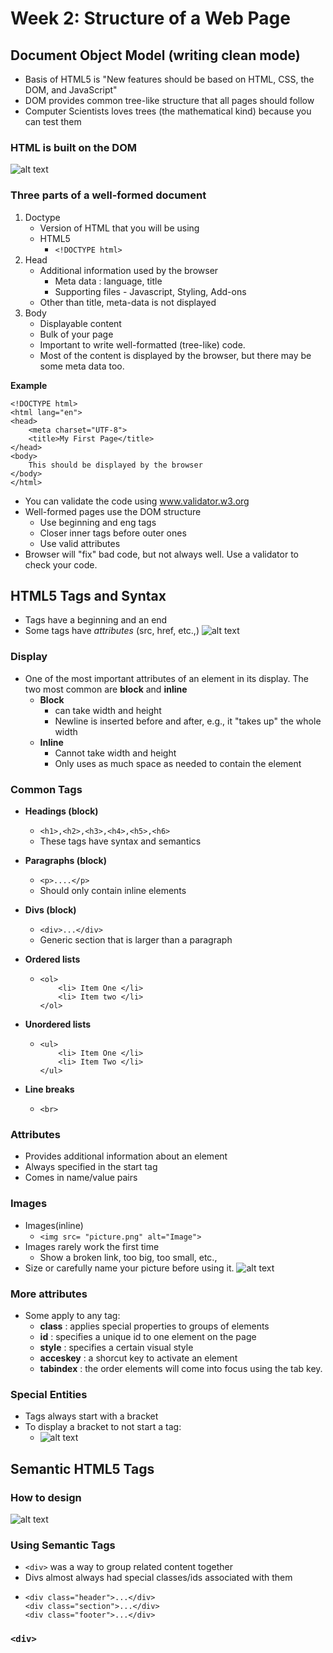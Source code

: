 # Week 2: Structure of a Web Page

## Document Object Model (writing clean mode)
- Basis of HTML5 is "New features should be based on HTML, CSS, the DOM, and JavaScript"
- DOM provides common tree-like structure that all pages should follow
- Computer Scientists loves trees (the mathematical kind) because you can test them

### HTML is built on the DOM
![alt text](image.png)

### Three parts of a well-formed document
1. Doctype
    - Version of HTML that you will be using
    - HTML5
      -  ``` <!DOCTYPE html> ``` 
2. Head
    - Additional information used by the browser
      - Meta data : language, title
      - Supporting files - Javascript, Styling, Add-ons
    - Other than title, meta-data is not displayed
3. Body
    - Displayable content
    - Bulk of your page
    - Important to write well-formatted (tree-like) code.
    - Most of the content is displayed by the browser, but there may be some meta data too.

**Example**
```
<!DOCTYPE html>
<html lang="en">
<head>
    <meta charset="UTF-8">
    <title>My First Page</title>
</head>
<body>
    This should be displayed by the browser
</body>
</html>
```

- You can validate the code using www.validator.w3.org
- Well-formed pages use the DOM structure
  - Use beginning and eng tags
  - Closer inner tags before outer ones
  - Use valid attributes
- Browser will "fix" bad code, but not always well. Use a validator to check your code.

## HTML5 Tags and Syntax
- Tags have a beginning and an end
- Some tags have *attributes* (src, href, etc.,)
![alt text](image-1.png)

### Display
- One of the most important attributes of an element in its display. The two most common are **block** and **inline**
  - **Block**
    - can take width and height
    - Newline is inserted before and after, e.g., it "takes up" the whole width
  - **Inline**
    - Cannot take width and height
    - Only uses as much space as needed to contain the element

### Common Tags
- **Headings (block)**
  - ```<h1>,<h2>,<h3>,<h4>,<h5>,<h6>```
  - These tags have syntax and semantics

- **Paragraphs (block)**
  - ```<p>....</p>```
  - Should only contain inline elements
- **Divs (block)**
  - ```<div>...</div>```
  - Generic section that is larger than a paragraph
- **Ordered lists**
  - ``` 
    <ol>
        <li> Item One </li>
        <li> Item two </li>
    </ol>
    ```
- **Unordered lists**
  - ```
    <ul>
        <li> Item One </li>
        <li> Item Two </li>
    </ul>
    ```
- **Line breaks**
  - ```<br>```

### Attributes
- Provides additional information about an element
- Always specified in the start tag
- Comes in name/value pairs

### Images
- Images(inline)
  - ```<img src= "picture.png" alt="Image">```
- Images rarely work the first time
  - Show a broken link, too big, too small, etc.,
- Size or carefully name your picture before using it.
![alt text](image-2.png)

### More attributes
- Some apply to any tag:
  - **class** : applies special properties to groups of elements
  - **id** : specifies a unique id to one element on the page
  - **style** : specifies a certain visual style
  - **acceskey** : a shorcut key to activate an element
  - **tabindex** : the order elements will come into focus using the tab key.

### Special Entities
- Tags always start with a bracket
- To display a bracket to not start a tag:
  - ![alt text](image-3.png)


## Semantic HTML5 Tags
### How to design
![alt text](image-4.png)

### Using Semantic Tags
- ```<div>``` was a way to group related content together
- Divs almost always had special classes/ids associated with them
- ```
  <div class="header">...</div>
  <div class="section">...</div>
  <div class="footer">...</div>
  ```
### ```<div>```


